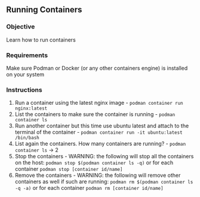 ## Running Containers

### Objective

Learn how to run containers

### Requirements

Make sure Podman or Docker (or any other containers engine) is installed on your system

### Instructions

1. Run a container using the latest nginx image - `podman container run nginx:latest`
2. List the containers to make sure the container is running - `podman container ls`
3. Run another container but this time use ubuntu latest and attach to the terminal of the container - `podman container run -it ubuntu:latest /bin/bash`
4. List again the containers. How many containers are running? - `podman container ls` -> 2
5. Stop the containers - WARNING: the following will stop all the containers on the host: `podman stop $(podman container ls -q)` or for each container `podman stop [container id/name]`
6. Remove the containers - WARNING: the following will remove other containers as well if such are running: `podman rm $(podman container ls -q -a)` or for each container `podman rm [container id/name]`
